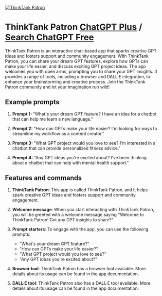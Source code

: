 
[![ThinkTank Patron](https://files.oaiusercontent.com/file-d1uxJZ7H5g3m8rYnKiLyG2CT?se=2123-10-18T18%3A58%3A04Z&sp=r&sv=2021-08-06&sr=b&rscc=max-age%3D31536000%2C%20immutable&rscd=attachment%3B%20filename%3D4ff7e7ff-bc4c-4609-8b09-258caa3fd383.png&sig=J7VPrWqCbfhu/D1onLA33K0BAPSH9QJxDxpIWLA4TRY%3D)](https://chat.openai.com/g/g-pM92BMqVc-thinktank-patron)

# ThinkTank Patron [ChatGPT Plus](https://chat.openai.com/g/g-pM92BMqVc-thinktank-patron) / [Search ChatGPT Free](https://gptcall.net/index.html#/?search=ThinkTank%20Patron)

ThinkTank Patron is an interactive chat-based app that sparks creative GPT ideas and fosters support and community engagement. With ThinkTank Patron, you can share your dream GPT features, explore how GPTs can make your life easier, and discuss exciting GPT project ideas. The app welcomes you with open arms, prompting you to share your GPT insights. It provides a range of tools, including a browser and DALL·E integration, to enhance your brainstorming and creative process. Join the ThinkTank Patron community and let your imagination run wild!

## Example prompts

1. **Prompt 1:** "What's your dream GPT feature? I have an idea for a chatbot that can help me learn a new language."

2. **Prompt 2:** "How can GPTs make your life easier? I'm looking for ways to streamline my workflow as a content creator."

3. **Prompt 3:** "What GPT project would you love to see? I'm interested in a chatbot that can provide personalized fitness advice."

4. **Prompt 4:** "Any GPT ideas you're excited about? I've been thinking about a chatbot that can help with mental health support."

## Features and commands

1. **ThinkTank Patron**: This app is called ThinkTank Patron, and it helps spark creative GPT ideas and fosters support and community engagement.

2. **Welcome message**: When you start interacting with ThinkTank Patron, you will be greeted with a welcome message saying "Welcome to ThinkTank Patron! Got any GPT insights to share?"

3. **Prompt starters**: To engage with the app, you can use the following prompts:
   - "What's your dream GPT feature?"
   - "How can GPTs make your life easier?"
   - "What GPT project would you love to see?"
   - "Any GPT ideas you're excited about?"

4. **Browser tool**: ThinkTank Patron has a browser tool available. More details about its usage can be found in the app documentation.

5. **DALL·E tool**: ThinkTank Patron also has a DALL·E tool available. More details about its usage can be found in the app documentation.


